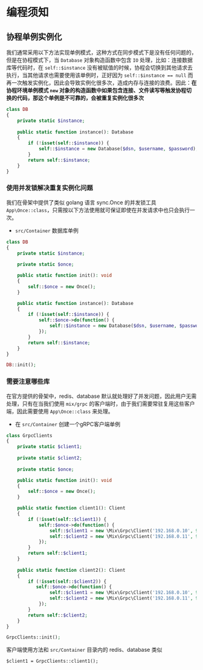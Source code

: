 # 编程须知

## 协程单例实例化

我们通常采用以下方法实现单例模式，这种方式在同步模式下是没有任何问题的，但是在协程模式下，当 `Database` 对象构造函数中包含 `IO` 处理，比如：连接数据库等代码时，在 `self::$instance`
没有被赋值的时候，协程会切换到其他请求去执行，当其他请求也需要使用该单例时，正好因为 `self::$instance == null` 而再一次触发实例化，因此会导致实例化很多次，造成内存与连接的浪费。因此：**在协程环境单例模式 `new` 对象的构造函数中如果包含连接、文件读写等触发协程切换的代码，那这个单例是不可靠的，会被重复实例化很多次**

```php
class DB
{
    private static $instance;
    
    public static function instance(): Database
    {
        if (!isset(self::$instance)) {
            self::$instance = new Database($dsn, $username, $password);
        }
        return self::$instance;
    }
}
```

### 使用并发锁解决重复实例化问题

我们在骨架中提供了类似 golang 语言 sync.Once 的并发锁工具 `App\Once::class`，只需按以下方法使用就可保证即使在并发请求中也只会执行一次。

- `src/Container` 数据库单例

```php
class DB
{
    private static $instance;
    
    private static $once;

    public static function init(): void
    {
        self::$once = new Once();
    }

    public static function instance(): Database
    {
        if (!isset(self::$instance)) {
            self::$once->do(function() {
                self::$instance = new Database($dsn, $username, $password);
            });
        }
        return self::$instance;
    }
}

DB::init();
```

### 需要注意哪些库

在官方提供的骨架中，redis、database 默认就处理好了并发问题，因此用户无需处理，只有在当我们使用 `mix/grpc` 的客户端时，由于我们需要常驻复用这些客户端，因此需要使用 `App\Once::class` 来处理。

- 在 `src/Container` 创建一个gRPC客户端单例

```php
class GrpcClients
{
    private static $client1;
    
    private static $client2;
    
    private static $once;

    public static function init(): void
    {
        self::$once = new Once();
    }

    public static function client1(): Client
    {
        if (!isset(self::$client1)) {
            self::$once->do(function() {
                self::$client1 = new \Mix\Grpc\Client('192.168.0.10', 9595);
                self::$client2 = new \Mix\Grpc\Client('192.168.0.11', 9595);
            });
        }
        return self::$client1;
    }
    
    public static function client2(): Client
    {
        if (!isset(self::$client2)) {
           self::$once->do(function() {
                self::$client1 = new \Mix\Grpc\Client('192.168.0.10', 9595);
                self::$client2 = new \Mix\Grpc\Client('192.168.0.11', 9595);
            });
        }
        return self::$client2;
    }
}

GrpcClients::init();
```

客户端使用方法和 `src/Container` 目录内的 redis、database 类似

```
$client1 = GrpcClients::client1();
```
